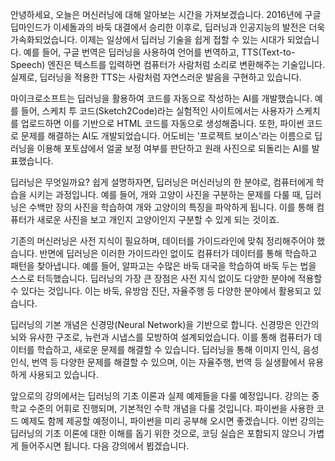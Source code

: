 안녕하세요, 오늘은 머신러닝에 대해 알아보는 시간을 가져보겠습니다. 2016년에 구글 딥마인드가 이세돌과의 바둑 대결에서 승리한 이후로, 딥러닝과 인공지능의 발전은 더욱 가속화되었습니다. 이제는 일상에서 딥러닝 기술을 쉽게 접할 수 있는 시대가 되었습니다. 예를 들어, 구글 번역은 딥러닝을 사용하여 언어를 번역하고, TTS(Text-to-Speech) 엔진은 텍스트를 입력하면 컴퓨터가 사람처럼 소리로 변환해주는 기술입니다. 실제로, 딥러닝을 적용한 TTS는 사람처럼 자연스러운 발음을 구현하고 있습니다.

마이크로소프트는 딥러닝을 활용하여 코드를 자동으로 작성하는 AI를 개발했습니다. 예를 들어, 스케치 투 코드(Sketch2Code)라는 실험적인 사이트에서는 사용자가 스케치를 업로드하면 이를 기반으로 HTML 코드를 자동으로 생성해줍니다. 또한, 파이썬 코드로 문제를 해결하는 AI도 개발되었습니다. 어도비는 '프로젝트 보이스'라는 이름으로 딥러닝을 이용해 포토샵에서 얼굴 보정 여부를 판단하고 원래 사진으로 되돌리는 AI를 발표했습니다.

딥러닝은 무엇일까요? 쉽게 설명하자면, 딥러닝은 머신러닝의 한 분야로, 컴퓨터에게 학습을 시키는 과정입니다. 예를 들어, 개와 고양이 사진을 구분하는 문제를 다룰 때, 딥러닝은 수백만 장의 사진을 학습하여 개와 고양이의 특징을 파악하게 됩니다. 이를 통해 컴퓨터가 새로운 사진을 보고 개인지 고양이인지 구분할 수 있게 되는 것이죠.

기존의 머신러닝은 사전 지식이 필요하며, 데이터를 가이드라인에 맞춰 정리해주어야 했습니다. 반면에 딥러닝은 이러한 가이드라인 없이도 컴퓨터가 데이터를 통해 학습하고 패턴을 찾아냅니다. 예를 들어, 알파고는 수많은 바둑 대국을 학습하여 바둑 두는 법을 스스로 터득했습니다. 딥러닝의 가장 큰 장점은 사전 지식 없이도 다양한 분야에 적용할 수 있다는 것입니다. 이는 바둑, 유방암 진단, 자율주행 등 다양한 분야에서 활용되고 있습니다.

딥러닝의 기본 개념은 신경망(Neural Network)을 기반으로 합니다. 신경망은 인간의 뇌와 유사한 구조로, 뉴런과 시냅스를 모방하여 설계되었습니다. 이를 통해 컴퓨터가 데이터를 학습하고, 새로운 문제를 해결할 수 있습니다. 딥러닝을 통해 이미지 인식, 음성 인식, 번역 등 다양한 문제를 해결할 수 있으며, 이는 자율주행, 번역 등 실생활에서 유용하게 사용되고 있습니다.

앞으로의 강의에서는 딥러닝의 기초 이론과 실제 예제들을 다룰 예정입니다. 강의는 중학교 수준의 어휘로 진행되며, 기본적인 수학 개념을 다룰 것입니다. 파이썬을 사용한 코드 예제도 함께 제공할 예정이니, 파이썬을 미리 공부해 오시면 좋겠습니다. 이번 강의는 딥러닝의 기초 이론에 대한 이해를 돕기 위한 것으로, 코딩 실습은 포함되지 않으니 가볍게 들어주시면 됩니다. 다음 강의에서 뵙겠습니다.

